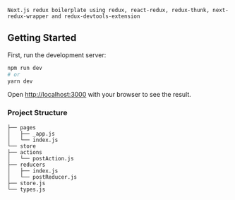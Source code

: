 `Next.js redux boilerplate using redux, react-redux, redux-thunk, next-redux-wrapper and redux-devtools-extension`

## Getting Started

First, run the development server:

```bash
npm run dev
# or
yarn dev
```

Open [http://localhost:3000](http://localhost:3000) with your browser to see the result.

### Project Structure

```
├── pages
│   ├── _app.js
│   └── index.js
└── store
├── actions
│   └── postAction.js
├── reducers
│   ├── index.js
│   └── postReducer.js
├── store.js
└── types.js
```
